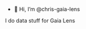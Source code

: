 - 👋 Hi, I’m @chris-gaia-lens

I do data stuff for Gaia Lens

<!---
chris-gaia-lens/chris-gaia-lens is a ✨ special ✨ repository because its `README.md` (this file) appears on your GitHub profile.
You can click the Preview link to take a look at your changes.
--->
